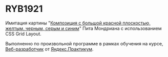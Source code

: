 # RYB1921

Имитация картины "[Композиция с большой красной плоскостью, желтым, черным, серым и синим](https://www.wikiart.org/ru/pit-mondrian/kompozitsiya-s-bolshoy-krasnoy-ploskostyu-zheltym-chernym-serym-i-sinim-1921)" Пита Мондриана с использованием CSS Grid Layout.

Выполненно по произвольной программе в рамках обучения на курсе,  [Веб-разработчик](https://praktikum.yandex.ru/web) от [Яндекс.Практикум](https://praktikum.yandex.ru).
